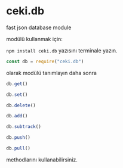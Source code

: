 # ceki.db
fast json database module


modülü kullanmak için:

``npm install ceki.db`` yazısını terminale yazın.

```js
const db = require("ceki.db")
```

olarak modülü tanımlayın daha sonra

```js
db.get()

db.set()

db.delete()

db.add()

db.subtrack()

db.push()

db.pull()
```

methodlarını kullanabilirsiniz.
